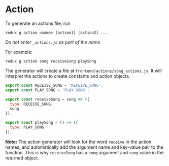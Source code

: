 # Action

To generate an actions file, run

    redux g action <name> [action1] [action2] ...

_Do not enter `_actions.js` as part of the name_

For example:

    redux g action song receiveSong playSong

The generator will create a file at `frontend/actions/song_actions.js`. It will interpret the actions to create constants and action objects.

```js
export const RECEIVE_SONG = 'RECEIVE_SONG';
export const PLAY_SONG = 'PLAY_SONG';

export const receiveSong = song => ({
  type: RECEIVE_SONG,
  song
});

export const playSong = () => ({
  type: PLAY_SONG
});
```

**Note:** The action generator will look for the word `receive` in the action names, and automatically add the argument name and key-value pair to the function. This is why `receiveSong` has a `song` argument and `song` value in the returned object.
